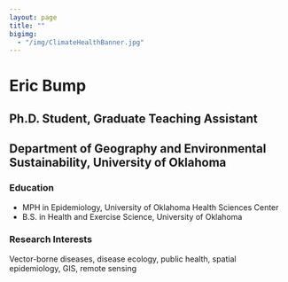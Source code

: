 ```yaml
---
layout: page
title: ""
bigimg: 
  - "/img/ClimateHealthBanner.jpg"
---
```


# Eric Bump
## Ph.D. Student, Graduate Teaching Assistant
## Department of Geography and Environmental Sustainability, University of Oklahoma

### Education
- MPH in Epidemiology, University of Oklahoma Health Sciences Center
- B.S. in Health and Exercise Science, University of Oklahoma

### Research Interests
Vector-borne diseases, disease ecology, public health, spatial epidemiology, GIS, remote sensing
